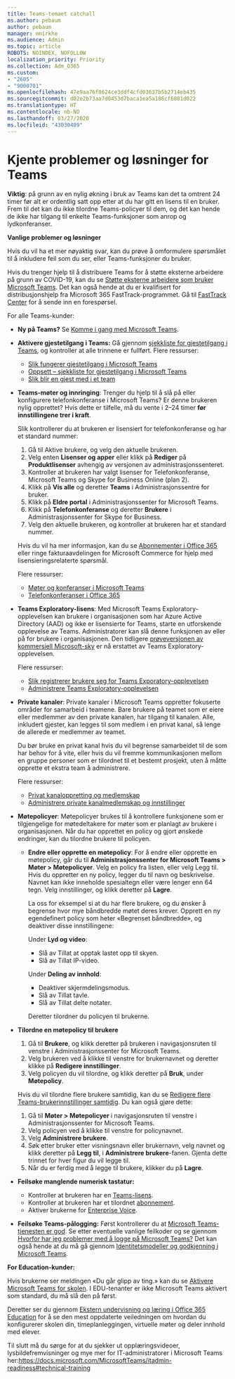 ```yaml
---
title: Teams-temaet catchall
ms.author: pebaum
author: pebaum
manager: mnirkhe
ms.audience: Admin
ms.topic: article
ROBOTS: NOINDEX, NOFOLLOW
localization_priority: Priority
ms.collection: Adm_O365
ms.custom:
- "2605"
- "9000701"
ms.openlocfilehash: 47e9aa76f8624ce3ddf4cfd03637b5b2714eb435
ms.sourcegitcommit: d02e2b73aa7d0453d7baca1ea5a186cf6081d022
ms.translationtype: HT
ms.contentlocale: nb-NO
ms.lasthandoff: 03/27/2020
ms.locfileid: "43030409"
---
```

# <a name="teams-common-issues-and-resolutions"></a>Kjente problemer og løsninger for Teams

**Viktig**: på grunn av en nylig økning i bruk av Teams kan det ta omtrent 24 timer før alt er ordentlig satt opp etter at du har gitt en lisens til en bruker. Frem til det kan du ikke tilordne Teams-policyer til dem, og det kan hende de ikke har tilgang til enkelte Teams-funksjoner som anrop og lydkonferanser.

**Vanlige problemer og løsninger**

Hvis du vil ha et mer nøyaktig svar, kan du prøve å omformulere spørsmålet til å inkludere feil som du ser, eller Teams-funksjoner du bruker.

Hvis du trenger hjelp til å distribuere Teams for å støtte eksterne arbeidere på grunn av COVID-19, kan du se [Støtte eksterne arbeidere som bruker Microsoft Teams](https://docs.microsoft.com/microsoftteams/support-remote-work-with-teams). Det kan også hende at du er kvalifisert for distribusjonshjelp fra Microsoft 365 FastTrack-programmet. Gå til [FastTrack Center](https://www.microsoft.com/fasttrack) for å sende inn en forespørsel.

For alle Teams-kunder:

- **Ny på Teams?** Se [Komme i gang med Microsoft Teams](https://docs.microsoft.com/microsoftteams/get-started-with-teams-quick-start).
- **Aktivere gjestetilgang i Teams:** Gå gjennom [sjekkliste for gjestetilgang i Teams](https://docs.microsoft.com/microsoftteams/guest-access-checklist), og kontroller at alle trinnene er fullført. Flere ressurser:
    - [Slik fungerer gjestetilgang i Microsoft Teams](https://docs.microsoft.com/microsoftteams/guest-access)
    - [Oppsett – sjekkliste for gjestetilgang i Microsoft Teams](https://docs.microsoft.com/microsoftteams/guest-access-checklist)
    - [Slik blir en gjest med i et team](https://docs.microsoft.com/microsoftteams/guest-joins)

- **Teams-møter og innringing**: Trenger du hjelp til å slå på eller konfigurere telefonkonferanse i Microsoft Teams? Er denne brukeren nylig opprettet? Hvis dette er tilfelle, må du vente i 2–24 timer **før innstillingene trer i kraft**. 

    Slik kontrollerer du at brukeren er lisensiert for telefonkonferanse og har et standard nummer:
    1.    Gå til Aktive brukere, og velg den aktuelle brukeren.
    2.    Velg enten **Lisenser og apper** eller klikk på **Rediger** på **Produktlisenser** avhengig av versjonen av administrasjonssenteret.
    3.    Kontroller at brukeren har valgt lisenser for Telefonkonferanse, Microsoft Teams og Skype for Business Online (plan 2).
    4.    Klikk på **Vis alle** og deretter **Teams** i Administrasjonssentre for bruker.
    5.    Klikk på **Eldre portal** i Administrasjonssenter for Microsoft Teams.
    6.    Klikk på **Telefonkonferanse** og deretter **Brukere** i Administrasjonssenter for Skype for Business.
    7.    Velg den aktuelle brukeren, og kontroller at brukeren har et standard nummer.
    
    Hvis du vil ha mer informasjon, kan du se [Abonnementer i Office 365](https://docs.microsoft.com/microsoftteams/calling-plans-for-office-365) eller ringe fakturaavdelingen for Microsoft Commerce for hjelp med lisensieringsrelaterte spørsmål.

    Flere ressurser:

    - [Møter og konferanser i Microsoft Teams](https://docs.microsoft.com/microsoftteams/deploy-meetings-microsoft-teams-landing-page)
    - [Telefonkonferanser i Office 365](https://docs.microsoft.com/microsoftteams/audio-conferencing-in-office-365)

- **Teams Exploratory-lisens**: Med Microsoft Teams Exploratory-opplevelsen kan brukere i organisasjonen som har Azure Active Directory (AAD) og ikke er lisensierte for Teams, starte en utforskende opplevelse av Teams. Administratorer kan slå denne funksjonen av eller på for brukere i organisasjonen. Den tidligere [prøveversjonen av kommersiell Microsoft-sky](https://docs.microsoft.com/microsoftteams/iw-trial-teams) er nå erstattet av Teams Exploratory-opplevelsen.

    Flere ressurser:

    - [Slik registrerer brukere seg for Teams Exporatory-opplevelsen](https://docs.microsoft.com/microsoftteams/teams-exploratory#how-users-sign-up-for-the-teams-exploratory-experience)
    - [Administrere Teams Exploratory-opplevelsen](https://docs.microsoft.com/microsoftteams/teams-exploratory#manage-the-teams-exploratory-experience)

- **Private kanaler**: Private kanaler i Microsoft Teams oppretter fokuserte områder for samarbeid i teamene. Bare brukere på teamet som er eiere eller medlemmer av den private kanalen, har tilgang til kanalen. Alle, inkludert gjester, kan legges til som medlem i en privat kanal, så lenge de allerede er medlemmer av teamet.

    Du bør bruke en privat kanal hvis du vil begrense samarbeidet til de som har behov for å vite, eller hvis du vil fremme kommunikasjonen mellom en gruppe personer som er tilordnet til et bestemt prosjekt, uten å måtte opprette et ekstra team å administrere.

    Flere ressurser:
    - [Privat kanaloppretting og medlemskap](https://docs.microsoft.com/microsoftteams/private-channels#private-channel-creation-and-membership)
    - [Administrere private kanalmedlemskap og innstillinger](https://docs.microsoft.com/microsoftteams/private-channels#manage-private-channel-membership-and-settings)

- **Møtepolicyer**: Møtepolicyer brukes til å kontrollere funksjonene som er tilgjengelige for møtedeltakere for møter som er planlagt av brukere i organisasjonen. Når du har opprettet en policy og gjort ønskede endringer, kan du tilordne brukere til policyen. 
    - **Endre eller opprette en møtepolicy**: For å endre eller opprette en møtepolicy, går du til **Administrasjonssenter for Microsoft Teams > Møter > Møtepolicyer**. Velg en policy fra listen, eller velg Legg til. Hvis du oppretter en ny policy, legger du til navn og beskrivelse. Navnet kan ikke inneholde spesialtegn eller være lenger enn 64 tegn. Velg innstillinger, og klikk deretter på **Lagre**.

        La oss for eksempel si at du har flere brukere, og du ønsker å begrense hvor mye båndbredde møtet deres krever. Opprett en ny egendefinert policy som heter «Begrenset båndbredde», og deaktiver disse innstillingene:

        Under **Lyd og video**:
        - Slå av Tillat at opptak lastet opp til skyen.
        - Slå av Tillat IP-video.

        Under **Deling av innhold**:
        - Deaktiver skjermdelingsmodus.
        - Slå av Tillat tavle.
        - Slå av Tillat delte notater.

        Deretter tilordner du policyen til brukerne.

- **Tilordne en møtepolicy til brukere**

    1. Gå til **Brukere**, og klikk deretter på brukeren i navigasjonsruten til venstre i Administrasjonssenter for Microsoft Teams.
    2. Velg brukeren ved å klikke til venstre for brukernavnet og deretter klikke på **Redigere innstillinger**.
    3. Velg policyen du vil tilordne, og klikk deretter på **Bruk**, under **Møtepolicy**.

    Hvis du vil tilordne flere brukere samtidig, kan du se [Redigere flere Teams-brukerinnstillinger samtidig](https://docs.microsoft.com/microsoftteams/edit-user-settings-in-bulk). Du kan også gjøre dette:

    1. Gå til **Møter > Møtepolicyer** i navigasjonsruten til venstre i Administrasjonssenter for Microsoft Teams.
    2. Velg policyen ved å klikke til venstre for policynavnet.
    3. Velg **Administrere brukere**.
    4. Søk etter bruker etter visningsnavn eller brukernavn, velg navnet og klikk deretter på **Legg til**, i **Administrere brukere**-fanen. Gjenta dette trinnet for hver figur du vil legge til.
    5. Når du er ferdig med å legge til brukere, klikker du på **Lagre**.

- **Feilsøke manglende numerisk tastatur:**  

    - Kontroller at brukeren har en [Teams-lisens](https://docs.microsoft.com/MicrosoftTeams/assign-teams-licenses).
    - Kontroller at brukeren har et tilordnet [abonnement](https://docs.microsoft.com/MicrosoftTeams/calling-plan-landing-page).
    - Aktiver brukerne for [Enterprise Voice](https://docs.microsoft.com/skypeforbusiness/skype-for-business-hybrid-solutions/plan-your-phone-system-cloud-pbx-solution/enable-users-for-enterprise-voice-online-and-phone-system-voicemail#to-enable-your-users-for-phone-system-in-office-365-voice-and-voicemail).

- **Feilsøke Teams-pålogging:** Først kontrollerer du at [Microsoft Teams-tjenesten er god](https://admin.microsoft.com/Adminportal/Home?source=applauncher#/servicehealth). Se etter eventuelle vanlige feilkoder og se gjennom [Hvorfor har jeg problemer med å logge på Microsoft Teams?](https://support.office.com/article/a02f683b-61a3-4008-9447-ee60c5593b0f)  Det kan også hende at du må gå gjennom [Identitetsmodeller og godkjenning i Microsoft Teams](https://docs.microsoft.com/MicrosoftTeams/identify-models-authentication).

**For Education-kunder:**

Hvis brukerne ser meldingen «Du går glipp av ting.» kan du se [Aktivere Microsoft Teams for skolen](https://docs.microsoft.com/microsoft-365/education/intune-edu-trial/enable-microsoft-teams). I EDU-tenanter er ikke Microsoft Teams aktivert som standard, du må slå den på først.

Deretter ser du gjennom [Ekstern undervisning og læring i Office 365 Education](https://support.office.com/article/remote-teaching-and-learning-in-office-365-education-f651ccae-7b65-478b-8366-51bb884025c4) for å se den mest oppdaterte veiledningen om hvordan du konfigurerer skolen din, timeplanleggingen, virtuelle møter og deler innhold med elever.

Til slutt må du sørge for at du sjekker ut opplæringsvideoer, lysbildefremvisninger og mye mer for IT-administratorer i Microsoft Teams her:https://docs.microsoft.com/MicrosoftTeams/itadmin-readiness#technical-training 
